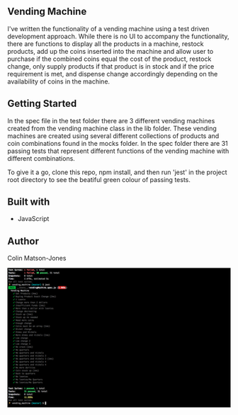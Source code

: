 ## Vending Machine

I've written the functionality of a vending machine using a test driven development approach. While there is no UI to accompany the functionality, there are functions to display all the products in a machine, restock products, add up the coins inserted into the machine and allow user to purchase if the combined coins equal the cost of the product, restock change, only supply products if that product is in stock and if the price requirement is met, and dispense change accordingly depending on the availability of coins in the machine.

## Getting Started

In the spec file in the test folder there are 3 different vending machines created from the vending machine class in the lib folder. These vending machines are created using several different collections of products and coin combinations found in the mocks folder. In the spec folder there are 31 passing tests that represent different functions of the vending machine with different combinations.

To give it a go, clone this repo, npm install, and then run 'jest' in the project root directory to see the beatiful green colour of passing tests.

## Built with

* JavaScript

## Author

Colin Matson-Jones

![Screen Shot](test_pass.png?raw=true "test pass")
